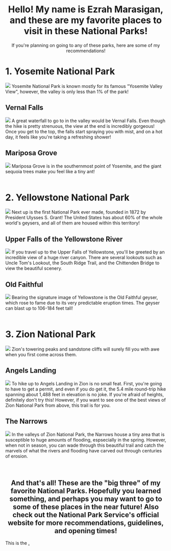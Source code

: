 <h1 style="text-align: center;">Hello! My name is Ezrah Marasigan, and these are my favorite places to visit in these National Parks!</h1>
<p style="text-align: center;">If you're planning on going to any of these parks, here are some of my recommendations! </p>

# 1. Yosemite National Park
![](https://live.staticflickr.com/8195/8107608621_a7e81c6a59_b.jpg)
Yosemite National Park is known mostly for its famous "Yosemite Valley View", however, the valley is only less than 1% of the park!
<br>
## Vernal Falls
![](https://live.staticflickr.com/4870/33116579438_ec6c4126cb_b.jpg)
A great waterfall to go to in the valley would be Vernal Falls. Even though the hike is pretty strenuous, the view at the end is incredibly gorgeous! Once you get to the top, the falls start spraying you with mist, and on a hot day, it feels like you're taking a refreshing shower!
<br>
## Mariposa Grove
![](https://upload.wikimedia.org/wikipedia/commons/1/19/04935-Kalifornien-1903-Fallen_Monarch%2C_Mariposa_Grove-Br%C3%BCck_%26_Sohn_Kunstverlag.jpg)
Mariposa Grove is in the southernmost point of Yosemite, and the giant sequoia trees make you feel like a tiny ant!
<br>
<br>
# 2. Yellowstone National Park
![](https://live.staticflickr.com/65535/47006411034_6205e66478_b.jpg)
Next up is the first National Park ever made, founded in 1872 by President Ulysses S. Grant! The United States has about 60% of the whole world's geysers, and all of them are housed within this territory!
<br>
## Upper Falls of the Yellowstone River
![](https://live.staticflickr.com/4303/35449748673_fa370c4df8_b.jpg)
If you travel up to the Upper Falls of Yellowstone, you'll be greeted by an incredible view of a huge river canyon. There are several lookouts such as Uncle Tom's Lookout, the South Ridge Trail, and the Chittenden Bridge to view the beautiful scenery.
## Old Faithful
![](https://live.staticflickr.com/5118/13931227900_694812e280_b.jpg)
Bearing the signature image of Yellowstone is the Old Faithful geyser, which rose to fame due to its very predictable eruption times. The geyser can blast up to 106-184 feet tall!
<br>
<br>
# 3. Zion National Park
![](https://live.staticflickr.com/65535/49942082807_bf3bc1ea1f_b.jpg)
Zion's towering peaks and sandstone cliffs will surely fill you with awe when you first come across them.
<br>
## Angels Landing
![](https://live.staticflickr.com/664/22664370233_a3bdeb3544_b.jpg)
To hike up to Angels Landing in Zion is no small feat. First, you're going to have to get a permit, and even if you do get it, the 5.4 mile round-trip hike spanning about 1,488 feet in elevation is no joke. If you're afraid of heights, definitely don't try this! However, if you want to see one of the best views of Zion National Park from above, this trail is for you.
<br>
## The Narrows
![](https://live.staticflickr.com/7902/46267973004_4dba287d2c_b.jpg)
In the valleys of Zion National Park, the Narrows house a tiny area that is susceptible to huge amounts of flooding, espsecially in the spring. However, when not in season, you can wade through this beautiful trail and catch the marvels of what the rivers and flooding have carved out through centuries of erosion. 
<br>
<br>
<br>
<h2 style="text-align: center;"> And that's all! These are the "big three" of my favorite National Parks. Hopefully you learned something, and perhaps you may want to go to some of these places in the near future! Also check out the National Park Service's official website for more recommendations, guidelines, and opening times! </h2>

<p>This is the <a href="https://www.nps.gov/index.htm" title="Official National Park Service Website">
.</a></p>
